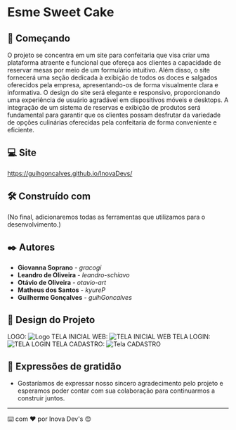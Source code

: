 # Esme Sweet Cake

## 🚀 Começando

O projeto se concentra em um site para confeitaria que visa criar uma plataforma atraente e funcional que ofereça aos clientes a capacidade de reservar mesas por meio de um formulário intuitivo. Além disso, o site fornecerá uma seção dedicada à exibição de todos os doces e salgados oferecidos pela empresa, apresentando-os de forma visualmente clara e informativa. O design do site será elegante e responsivo, proporcionando uma experiência de usuário agradável em dispositivos móveis e desktops. A integração de um sistema de reservas e exibição de produtos será fundamental para garantir que os clientes possam desfrutar da variedade de opções culinárias oferecidas pela confeitaria de forma conveniente e eficiente.

## 💻 Site
<https://guihgoncalves.github.io/InovaDevs/>

## 🛠️ Construído com

(No final, adicionaremos todas as ferramentas que utilizamos para o desenvolvimento.)

## ✒️ Autores

* **Giovanna Soprano** - *gracogi* 
* **Leandro de Oliveira** - *leandro-schiavo*
* **Otávio de Oliveira** - *otavio-art*
* **Matheus dos Santos** - *kyureP*
* **Guilherme Gonçalves** - *guihGoncalves*

## 🎨 Design do Projeto

LOGO: 
![Logo](https://github.com/user-attachments/assets/d188d329-720c-462c-ad09-bd288f6df39d)
TELA INICIAL WEB: ![TELA INICIAL WEB](https://github.com/user-attachments/assets/addd84ef-cfa9-458a-b0c9-682edf3d878f)
TELA LOGIN: ![TELA LOGIN](https://github.com/user-attachments/assets/3503b818-3120-49a3-8662-e84aee489676)
TELA CADASTRO: ![Tela CADASTRO](https://github.com/user-attachments/assets/95125408-3540-4f2e-a024-ac5ad8bc2354)

## 🎁 Expressões de gratidão

* Gostaríamos de expressar nosso sincero agradecimento pelo projeto e esperamos poder contar com sua colaboração para continuarmos a construir juntos.

---
⌨️ com ❤️ por Inova Dev's 😊
